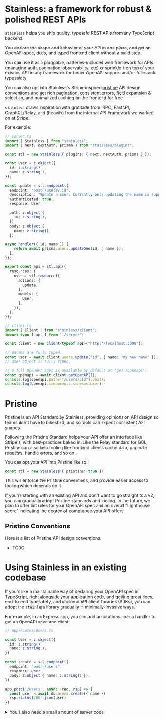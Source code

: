 # Stainless: a framework for robust & polished REST APIs

`stainless` helps you ship quality, typesafe REST APIs from any TypeScript backend.

You declare the shape and behavior of your API in one place,
and get an OpenAPI spec, docs, and typed frontend client without a build step.

You can use it as a pluggable, batteries-included web framework for APIs (managing auth, pagination, observability, etc) or sprinkle it on top of your existing API in any framework for better OpenAPI support and/or full-stack typesafety.

You can also opt into Stainless's Stripe-inspired [pristine](#pristine) API design conventions and get rich pagination, consistent errors, field expansion & selection, and normalized caching on the frontend for free.

`stainless` draws inspiration with gratitude from tRPC, FastAPI, GraphQL/Relay, and (heavily) from the internal API Framework we worked on at Stripe.

For example:

<!-- TODO: this is too long / too much code… -->
```ts
// server.ts
import { Stainless } from "stainless";
import { next, nextAuth, prisma } from "stainless/plugins";

const stl = new Stainless({ plugins: { next, nextAuth, prisma } });

const User = z.object({
  id: z.string(),
  name: z.string(),
});

const update = stl.endpoint({
  endpoint: "post /users/:id",
  description: "Update a user. Currently only updating the name is supported.",
  authenticated: true,
  response: User,

  path: z.object({
    id: z.string(),
  }),
  body: z.object({
    name: z.string(),
  }),

async handler({ id, name }) {
    return await prisma.users.updateOne(id, { name });
  },
});

export const api = stl.api({
  resources: {
    users: stl.resource({
      actions: {
        update,
      },
      models: {
        User,
      },
    }),
  },
});

// client.ts
import { Client } from "stainless/client";
import type { api } from "./server";

const client = new Client<typeof api>("http://localhost:3000");

// params are fully typed:
const user = await client.users.update("id", { name: "my new name" });
// user object is fully typed.

// A full OpenAPI spec is available by default at "get /openapi":
const openapi = await client.getOpenAPI();
console.log(openapi.paths["/users/:id"].post);
console.log(openapi.components.schemas.User);
```

# Pristine

Pristine is an API Standard by Stainless, providing opinions on API design so teams don't have to bikeshed, and so tools can expect consistent API shapes.

Following the Pristine Standard helps your API offer an interface like Stripe's,
with best-practices baked in. Like the Relay standard for GQL, Pristine can also help tooling like frontend clients cache data, paginate requests, handle errors, and so on.

You can opt your API into Pristine like so:

```ts
const stl = new Stainless({ pristine: true })
```

This will enforce the Pristine conventions, and provide easier access to tooling which depends on it.

If you're starting with an existing API and don't want to go straight to a v2,
you can gradually adopt Pristine standards and tooling. In the future, we plan to offer lint rules for your OpenAPI spec and an overall "Lighthouse score" indicating the degree of compliance your API offers.

## Pristine Conventions

Here is a list of Pristine API design conventions:

- TODO

# Using Stainless in an existing codebase

If you'd like a maintainable way of declaring your OpenAPI spec
in TypeScript, right alongside your application code, and getting
great docs, end-to-end typesafety, and backend API client libraries (SDKs),
you can adopt the `stainless` library gradually in minimally-invasive ways.

For example, in an Express app, you can add annotations near a handler to get an OpenAPI spec and client:

```ts
// app/routes/users.ts

const User = z.object({
  id: z.string(),
  name: z.string(),
})

const create = stl.endpoint({
  endpoint: 'post /users',
  response: User,
  body: z.object({ name: z.string() }),
})

app.post('/users', async (req, rsp) => {
  const user = await db.users.create({ name })
  rsp.status(200).json(user)
})
```

<details>
<summary>You'll also need a small amount of server code</summary>

```ts
// app/api.ts
const users = stl.resource({
  models: { User },
  methods: {
    create,
  },
})

const api = stl.api({
  resources: {
    users,
  }
})

// and voila, you get an OpenAPI spec!
app.get('/openapi', (req, rsp) => {
  rsp.json(api.openapi.spec)
})
```
</summary>

For typesafety and validation of parameters, you can also sprinkle in
param parsing, response generation, and more:

```ts
app.post('/users', async (req, rsp) => {
  const { name } = create.validateParams(req)

  const user = await db.users.create({ name })

  rsp.send(create.makeResponse(user))
})
```

Doing this helps TypeScript ensure that your OpenAPI spec is an accurate reflection of your runtime behavior. It can also help return consistent response shapes and validation error messages to the user.

Note that `validateParams` raises `stl.BadRequestError` if params don't match.

To handle errors like this, add middleware:

```ts
app.use((err, req, rsp, next) => {
  if (err instanceof stl.Error) {
    rsp.status(err.statusCode).send(stl.makeError(err))
  }
  // …
})
```

`stl.makeError` is will return a JSON object with `type`, `message`, and other information. (TODO add/encourage things like request ID's…)
